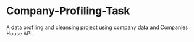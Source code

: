 # Company-Profiling-Task
A data profiling and cleansing project using company data and Companies House API.
